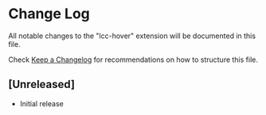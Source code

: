 # Change Log

All notable changes to the "lcc-hover" extension will be documented in this file.

Check [Keep a Changelog](http://keepachangelog.com/) for recommendations on how to structure this file.

## [Unreleased]

- Initial release
